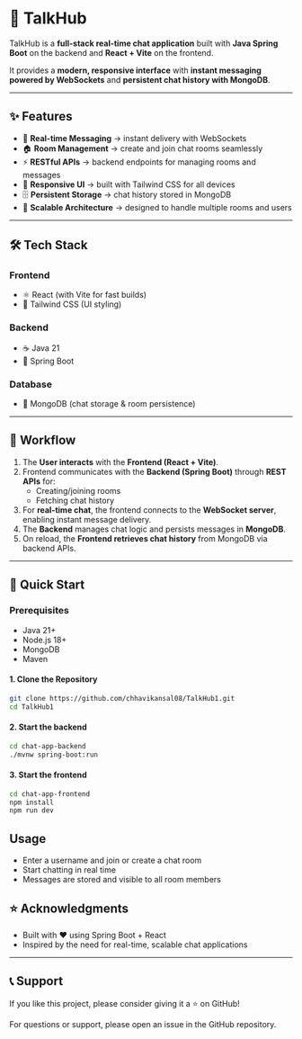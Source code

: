 # 🚀 TalkHub

TalkHub is a **full-stack real-time chat application** built with **Java Spring Boot** on the backend and **React + Vite** on the frontend.

It provides a **modern, responsive interface** with **instant messaging powered by WebSockets** and **persistent chat history with MongoDB**.

---

## ✨ Features

- 🔴 **Real-time Messaging** → instant delivery with WebSockets
- 🏠 **Room Management** → create and join chat rooms seamlessly
- ⚡ **RESTful APIs** → backend endpoints for managing rooms and messages
- 📱 **Responsive UI** → built with Tailwind CSS for all devices
- 🗄️ **Persistent Storage** → chat history stored in MongoDB
- 🔐 **Scalable Architecture** → designed to handle multiple rooms and users

---

## 🛠️ Tech Stack

### Frontend
- ⚛️ React (with Vite for fast builds)
- 🎨 Tailwind CSS (UI styling)

### Backend
- ☕ Java 21
- 🌱 Spring Boot

### Database
- 🍃 MongoDB (chat storage & room persistence)

---

## 🔄 Workflow

1. The **User interacts** with the **Frontend (React + Vite)**.
2. Frontend communicates with the **Backend (Spring Boot)** through **REST APIs** for:
   - Creating/joining rooms
   - Fetching chat history
3. For **real-time chat**, the frontend connects to the **WebSocket server**, enabling instant message delivery.
4. The **Backend** manages chat logic and persists messages in **MongoDB**.
5. On reload, the **Frontend retrieves chat history** from MongoDB via backend APIs.

---

## 🚀 Quick Start

### Prerequisites
- Java 21+
- Node.js 18+
- MongoDB
- Maven

#### 1. Clone the Repository
```bash
git clone https://github.com/chhavikansal08/TalkHub1.git
cd TalkHub1
```

#### 2. Start the backend
```bash
cd chat-app-backend
./mvnw spring-boot:run
```

#### 3. Start the frontend
```bash
cd chat-app-frontend
npm install
npm run dev
```


## Usage
- Enter a username and join or create a chat room
- Start chatting in real time
- Messages are stored and visible to all room members


## ⭐ Acknowledgments

- Built with ❤️ using Spring Boot + React
- Inspired by the need for real-time, scalable chat applications

---

## 📞 Support

If you like this project, please consider giving it a ⭐ on GitHub!

For questions or support, please open an issue in the GitHub repository.
